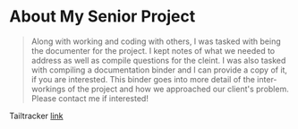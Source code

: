 # About My Senior Project

> Along with working and coding with others, I was tasked with being the documenter for the project. I kept notes of what we needed to address as well as compile questions for the cleint. I was also tasked with compiling a documentation binder and I can provide a copy of it, if you are interested. This binder goes into more detail of the inter-workings of the project and how we approached our client's problem. Please contact me if interested!

Tailtracker [link](https://tailtracker.ddns.net/login)

